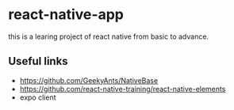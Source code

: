 # react-native-app

this is a learing project of react native from basic to advance.

## Useful links

- https://github.com/GeekyAnts/NativeBase
- https://github.com/react-native-training/react-native-elements
- expo client
